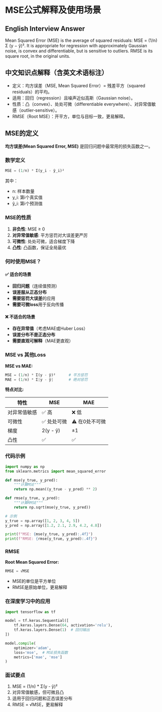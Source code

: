 # MSE公式解释及使用场景

## English Interview Answer
Mean Squared Error (MSE) is the average of squared residuals: MSE = (1/n) Σ (y − ŷ)². It is appropriate for regression with approximately Gaussian noise, is convex and differentiable, but is sensitive to outliers. RMSE is its square root, in the original units.

## 中文知识点解释（含英文术语标注）
- 定义：均方误差（MSE, Mean Squared Error）= 残差平方（squared residuals）的平均。
- 适用：回归（regression）且噪声近似高斯（Gaussian noise）。
- 性质：凸（convex）、处处可微（differentiable everywhere）、对异常值敏感（outlier‑sensitive）。
- RMSE（Root MSE）：开平方，单位与目标一致，更易解释。

## MSE的定义

**均方误差(Mean Squared Error, MSE)** 是回归问题中最常用的损失函数之一。

### 数学定义

```python
MSE = (1/n) * Σ(y_i - ŷ_i)²
```

其中：
- n: 样本数量
- y_i: 第i个真实值
- ŷ_i: 第i个预测值

### MSE的性质

1. **非负性**: MSE ≥ 0
2. **对异常值敏感**: 平方惩罚对大误差更严厉
3. **可微性**: 处处可微，适合梯度下降
4. **凸性**: 凸函数，保证全局最优

### 何时使用MSE？

#### ✅ 适合的场景

- **回归问题**（连续值预测）
- **误差服从正态分布**
- **需要惩罚大误差**的应用
- **需要可微loss**用于反向传播

#### ❌ 不适合的场景

- **存在异常值**（考虑MAE或Huber Loss）
- **误差分布不是正态分布**
- **需要直观可解释**（MAE更直观）

### MSE vs 其他Loss

**MSE vs MAE:**
```python
MSE = (1/n) * Σ(y - ŷ)²      # 平方惩罚
MAE = (1/n) * Σ|y - ŷ|       # 绝对惩罚
```

**特点对比:**

| 特性 | MSE | MAE |
|------|-----|-----|
| 对异常值敏感 | ✅ 高 | ❌ 低 |
| 可微性 | ✅ 处处可微 | ⚠️ 在0处不可微 |
| 梯度 | 2(y - ŷ) | ±1 |
| 凸性 | ✅ | ✅ |

### 代码示例

```python
import numpy as np
from sklearn.metrics import mean_squared_error

def mse(y_true, y_pred):
    """计算MSE"""
    return np.mean((y_true - y_pred) ** 2)

def rmse(y_true, y_pred):
    """计算RMSE"""
    return np.sqrt(mse(y_true, y_pred))

# 示例
y_true = np.array([1, 2, 3, 4, 5])
y_pred = np.array([1.2, 2.1, 2.9, 4.2, 4.8])

print(f"MSE: {mse(y_true, y_pred):.4f}")
print(f"RMSE: {rmse(y_true, y_pred):.4f}")
```

### RMSE

**Root Mean Squared Error:**
```python
RMSE = √MSE
```

- MSE的单位是平方单位
- RMSE是原始单位，更易解释

### 在深度学习中的应用

```python
import tensorflow as tf

model = tf.keras.Sequential([
    tf.keras.layers.Dense(64, activation='relu'),
    tf.keras.layers.Dense(1)  # 回归输出
])

model.compile(
    optimizer='adam',
    loss='mse',  # MSE损失函数
    metrics=['mae', 'mse']
)
```

### 面试要点

1. MSE = (1/n) * Σ(y - ŷ)²
2. 对异常值敏感，但可微且凸
3. 适用于回归问题和正态误差分布
4. RMSE = √MSE，更易解释
